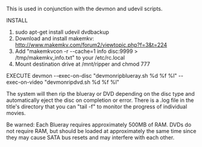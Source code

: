 This is used in conjunction with the devmon and udevil scripts. 

INSTALL
1)  sudo apt-get install udevil dvdbackup
2)  Download and install makemkv:  http://www.makemkv.com/forum2/viewtopic.php?f=3&t=224
3)  Add "makemkvcon -r --cache=1 info disc:9999 > /tmp/makemkv_info.txt" to your /etc/rc.local
4)  Mount destination drive at /mnt/ripper and chmod 777

EXECUTE
devmon --exec-on-disc "devmonripblueray.sh %d %f %l" --exec-on-video "devmonripdvd.sh %d %f %l"

The system will then rip the blueray or DVD depending on the disc type and automatically eject the disc on completion or error. There is a .log file in the title's directory that you can "tail -f" to monitor the progress of individual movies. 

Be warned:  Each Blueray requires approximately 500MB of RAM.  DVDs do not require RAM, but should be loaded at approximately the same time since they may cause SATA bus resets and may interfere with each other.  
